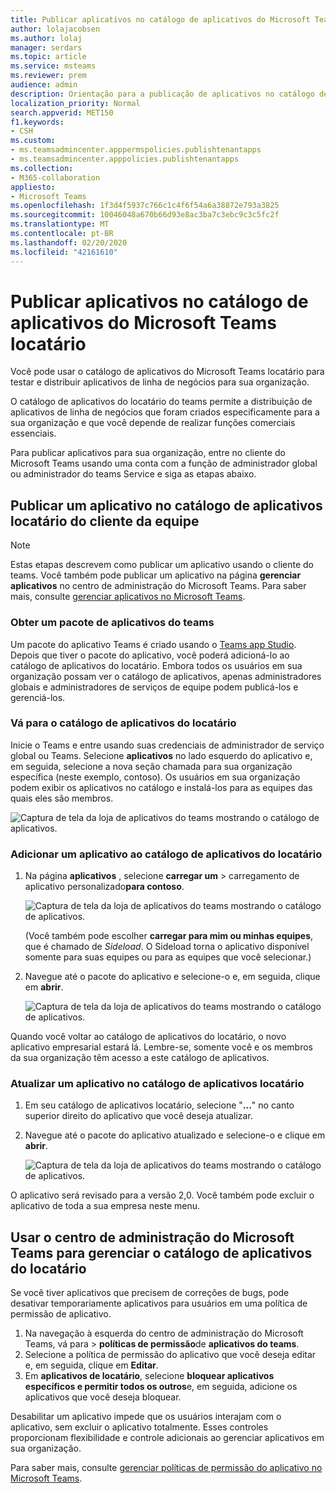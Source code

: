 ```yaml
---
title: Publicar aplicativos no catálogo de aplicativos do Microsoft Teams locatário
author: lolajacobsen
ms.author: lolaj
manager: serdars
ms.topic: article
ms.service: msteams
ms.reviewer: prem
audience: admin
description: Orientação para a publicação de aplicativos no catálogo de aplicativos do Microsoft Teams locatário.
localization_priority: Normal
search.appverid: MET150
f1.keywords:
- CSH
ms.custom:
- ms.teamsadmincenter.apppermspolicies.publishtenantapps
- ms.teamsadmincenter.apppolicies.publishtenantapps
ms.collection:
- M365-collaboration
appliesto:
- Microsoft Teams
ms.openlocfilehash: 1f3d4f5937c766c1c4f6f54a6a38872e793a3825
ms.sourcegitcommit: 10046048a670b66d93e8ac3ba7c3ebc9c3c5fc2f
ms.translationtype: MT
ms.contentlocale: pt-BR
ms.lasthandoff: 02/20/2020
ms.locfileid: "42161610"
---
```

<a name="publish-apps-in-the-microsoft-teams-tenant-app-catalog"></a>Publicar aplicativos no catálogo de aplicativos do Microsoft Teams locatário
=======================================================

Você pode usar o catálogo de aplicativos do Microsoft Teams locatário para testar e distribuir aplicativos de linha de negócios para sua organização.

O catálogo de aplicativos do locatário do teams permite a distribuição de aplicativos de linha de negócios que foram criados especificamente para a sua organização e que você depende de realizar funções comerciais essenciais.

Para publicar aplicativos para sua organização, entre no cliente do Microsoft Teams usando uma conta com a função de administrador global ou administrador do teams Service e siga as etapas abaixo.

## <a name="publish-an-app-in-the-tenant-app-catalog-from-the-teams-client"></a>Publicar um aplicativo no catálogo de aplicativos locatário do cliente da equipe

> [!NOTE]
> Estas etapas descrevem como publicar um aplicativo usando o cliente do teams. Você também pode publicar um aplicativo na página **gerenciar aplicativos** no centro de administração do Microsoft Teams. Para saber mais, consulte [gerenciar aplicativos no Microsoft Teams](manage-apps.md).

### <a name="get-a-teams-app-package"></a>Obter um pacote de aplicativos do teams

Um pacote do aplicativo Teams é criado usando o [Teams app Studio](https://docs.microsoft.com/microsoftteams/platform/get-started/get-started-app-studio). Depois que tiver o pacote do aplicativo, você poderá adicioná-lo ao catálogo de aplicativos do locatário. Embora todos os usuários em sua organização possam ver o catálogo de aplicativos, apenas administradores globais e administradores de serviços de equipe podem publicá-los e gerenciá-los.

### <a name="go-to-the-tenant-app-catalog"></a>Vá para o catálogo de aplicativos do locatário

Inicie o Teams e entre usando suas credenciais de administrador de serviço global ou Teams. Selecione **aplicativos** no lado esquerdo do aplicativo e, em seguida, selecione a nova seção chamada para sua organização específica (neste exemplo, contoso). Os usuários em sua organização podem exibir os aplicativos no catálogo e instalá-los para as equipes das quais eles são membros.

![Captura de tela da loja de aplicativos do teams mostrando o catálogo de aplicativos.](media/private-app-store-teams-image01.png)

### <a name="add-an-app-to-the-tenant-app-catalog"></a>Adicionar um aplicativo ao catálogo de aplicativos do locatário

1. Na página **aplicativos** , selecione **carregar um** > carregamento de aplicativo personalizado**para contoso**.

    ![Captura de tela da loja de aplicativos do teams mostrando o catálogo de aplicativos.](media/private-app-store-teams-image02.png)

    (Você também pode escolher **carregar para mim ou minhas equipes**, que é chamado de *Sideload*. O Sideload torna o aplicativo disponível somente para suas equipes ou para as equipes que você selecionar.)

2. Navegue até o pacote do aplicativo e selecione-o e, em seguida, clique em **abrir**.

    ![Captura de tela da loja de aplicativos do teams mostrando o catálogo de aplicativos.](media/private-app-store-teams-image03.png)

Quando você voltar ao catálogo de aplicativos do locatário, o novo aplicativo empresarial estará lá. Lembre-se, somente você e os membros da sua organização têm acesso a este catálogo de aplicativos.

### <a name="update-an-app-in-the-tenant-app-catalog"></a>Atualizar um aplicativo no catálogo de aplicativos locatário

1. Em seu catálogo de aplicativos locatário, selecione "**...**" no canto superior direito do aplicativo que você deseja atualizar.

2. Navegue até o pacote do aplicativo atualizado e selecione-o e clique em **abrir**.

    ![Captura de tela da loja de aplicativos do teams mostrando o catálogo de aplicativos.](media/private-app-store-teams-image04.png)

O aplicativo será revisado para a versão 2,0. Você também pode excluir o aplicativo de toda a sua empresa neste menu.

## <a name="use-the-microsoft-teams-admin-center-to-manage-the-tenant-app-catalog"></a>Usar o centro de administração do Microsoft Teams para gerenciar o catálogo de aplicativos do locatário

Se você tiver aplicativos que precisem de correções de bugs, pode desativar temporariamente aplicativos para usuários em uma política de permissão de aplicativo.

1. Na navegação à esquerda do centro de administração do Microsoft Teams, vá para > **políticas de permissão**de **aplicativos do teams**.
2. Selecione a política de permissão do aplicativo que você deseja editar e, em seguida, clique em **Editar**.
3. Em **aplicativos de locatário**, selecione **bloquear aplicativos específicos e permitir todos os outros**e, em seguida, adicione os aplicativos que você deseja bloquear.

Desabilitar um aplicativo impede que os usuários interajam com o aplicativo, sem excluir o aplicativo totalmente. Esses controles proporcionam flexibilidade e controle adicionais ao gerenciar aplicativos em sua organização.

Para saber mais, consulte [gerenciar políticas de permissão do aplicativo no Microsoft Teams](teams-app-permission-policies.md).